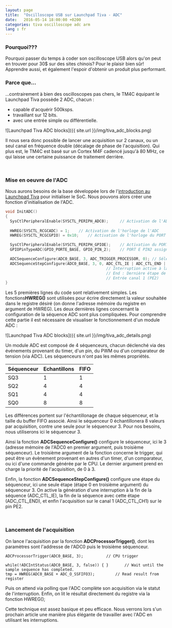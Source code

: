 ```yaml
---
layout: page
title:  "Oscilloscope USB sur Launchpad Tiva - ADC"
date:   2016-05-14 18:00:00 +0200
categories: tiva oscilloscope adc arm
lang : fr
---
```


### Pourquoi???
Pourquoi passer du temps à coder son oscilloscope USB alors qu'on peut en trouver pour 30$ sur des sites chinois? Pour le plaisir bien sûr! Apprendre aussi, et également l'espoir d'obtenir un produit plus performant.

### Parce que...
...contrairement à bien des oscilloscopes pas chers, le TM4C équipant le Launchpad Tiva possède 2 ADC, chacun :

* capable d'acquérir 500ksps.
* travaillant sur 12 bits.
* avec une entrée simple ou différentielle.

![Launchpad Tiva ADC blocks]({{ site.url }}/img/tiva_adc_blocks.png)

Il nous sera donc possible de lancer une acquisition sur 2 canaux, ou un seul canal en fréquence double (décalage de phase de l'acquisition).
Qui plus est, le TM4C est basé sur un Cortex M4F cadencé jusqu'à 80 MHz, ce qui laisse une certaine puissance de traitement derrière.

<br/>

### Mise en oeuvre de l'ADC
Nous aurons besoins de la base développée lors de l'[introduction au Launchpad Tiva](http://www.coolem.tech/launchpad/tiva/keil/arm/2016/05/14/Tiva-armcc.html) pour initialiser le SoC. Nous pouvons alors créer une fonction d'initialisation de l'ADC.

```c
void InitADC()
{
  SysCtlPeripheralEnable(SYSCTL_PERIPH_ADC0);     // Activation de l'ADC
	
  HWREG(SYSCTL_RCGCADC) = 1;	// Activation de l'horloge de l'ADC
  HWREG(SYSCTL_RCGCGPIO) = 0x10;	// Activation de l'horloge du PORT E

  SysCtlPeripheralEnable(SYSCTL_PERIPH_GPIOE);    // Activation du PORT E
  GPIOPinTypeADC(GPIO_PORTE_BASE, GPIO_PIN_2);    // PORT E PIN2 assigné à l'ADC

  ADCSequenceConfigure(ADC0_BASE, 3, ADC_TRIGGER_PROCESSOR, 0);	// Sélection du séquenceur 3, trigger par processeur 
  ADCSequenceStepConfigure(ADC0_BASE, 3, 0, ADC_CTL_IE | ADC_CTL_END | ADC_CTL_CH1);	// Config du séquenceur 3
  											// Interruption active à la fin de la séquence
  											// End : Dernière étape de la séquence 
  											// Entrée canal 1 (PE2)
}
```

Les 5 premières lignes du code sont relativement simples. Les fonctions**HWREG()** sont utilisées pour écrire directement la valeur souhaitée dans le registre désiré (on donne l'adresse mémoire du registre en argument de HWREG).
Les deux dernières lignes concernant la configuration de la séquence ADC sont plus compliquées. Pour comprendre cette partie il est nécessaire de visualiser le fonctionnement d'un module ADC :

![Launchpad Tiva ADC blocks]({{ site.url }}/img/tiva_adc_details.png)

Un module ADC est composé de 4 séquenceurs, chacun déclenché via des événements provenant du timer, d'un pin, du PWM ou d'un comparateur de tension (via ADC). Les séquenceurs n'ont pas les mêmes propriétés.

|Séquenceur | Echantillons | FIFO |
|-----------|--------------|------|
|SQ3        | 1            |  1   |
|SQ2 | 4 | 4 |
|SQ1 | 4 | 4 |
|SQ0 | 8 | 8 |

Les différences portent sur l'échantillonage de chaque séquenceur, et la taille du buffer FIFO associé. Ainsi le séquenceur 0 échantillonera 8 valeurs par acquisition, contre une seule pour le séquenceur 3. Pour nos besoins, nous utiliserons ici le séquenceur 3.

Ainsi la fonction **ADCSequenceConfigure()** configure le séquenceur, ici le 3 (adresse mémoire de l'ADC0 en premier argument, puis troisième séquenceur).
Le troisième argument de la fonction concerne le trigger, qui peut être un évènement provenant en autres d'un timer, d'un comparateur, ou ici d'une commande générée par le CPU.
Le dernier argument prend en charge la priorité de l'acquisition, de 0 à 3.

Enfin, la fonction **ADCSequenceStepConfigure()** configure une étape du séquenceur, ici une seule étape (étape 0 en troisième argument) du séquenceur 3. On active la génération d'une interruption à la fin de la séquence (ADC_CTL_IE), la fin de la séquence avec cette étape (ADC_CTL_END), et enfin l'acquisition sur le canal 1 (ADC_CTL_CH1) sur le pin PE2.


<br/>

### Lancement de l'acquisition
On lance l'acquisition par la fonction **ADCProcessorTrigger()**, dont les paramètres sont l'addresse de l'ADC0 puis le troisième séquenceur.

```
ADCProcessorTrigger(ADC0_BASE, 3);			// CPU trigger

while(!ADCIntStatus(ADC0_BASE, 3, false)) { }		// Wait until the sample sequence has completed.
tmp = HWREG(ADC0_BASE + ADC_O_SSFIFO3);			// Read result from register
```

Puis on attend via polling que l'ADC complète son acquisition via le statut de l'interruption.
Enfin, on lit le résultat directement du registre via la fonction HWREG();

Cette technique est assez basique et peu efficace. Nous verrons lors s'un prochain article une manière plus élégante de travailler avec l'ADC en utilisant les interruptions.
